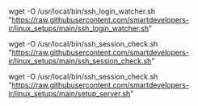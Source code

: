 # 
wget -O /usr/local/bin/ssh_login_watcher.sh "https://raw.githubusercontent.com/smartdevelopers-ir/linux_setups/main/ssh_login_watcher.sh"

wget -O /usr/local/bin/ssh_session_check.sh "https://raw.githubusercontent.com/smartdevelopers-ir/linux_setups/main/ssh_session_check.sh"

wget -O /usr/local/bin/ssh_session_check.sh "https://raw.githubusercontent.com/smartdevelopers-ir/linux_setups/main/setup_server.sh"
